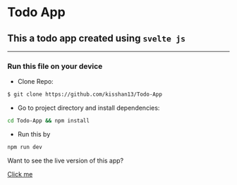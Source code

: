 # Todo App

## This a todo app created using `svelte js`

<hr>

<h3>Run this file on your device</h3>

- Clone Repo:

```bash
$ git clone https://github.com/kisshan13/Todo-App
```

- Go to project directory and install dependencies:

```bash
cd Todo-App && npm install
```

- Run this by

```bash
npm run dev
```

Want to see the live version of this app?

<a href="https://kishtodo.netlify.app/" target=_blank>Click me </a>

